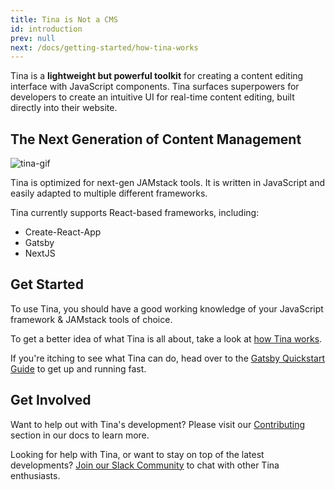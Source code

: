 ```yaml
---
title: Tina is Not a CMS
id: introduction
prev: null
next: /docs/getting-started/how-tina-works
---
```


Tina is a **lightweight but powerful toolkit** for creating a content editing interface with JavaScript components. Tina surfaces superpowers for developers to create an intuitive UI for real-time content editing, built directly into their website.

## The Next Generation of Content Management

![tina-gif](https://res.cloudinary.com/forestry-demo/video/upload/du_16,w_700,e_loop/v1571159974/tina-hero-demo.gif)

Tina is optimized for next-gen JAMstack tools. It is written in JavaScript and easily adapted to multiple different frameworks.

Tina currently supports React-based frameworks, including:

- Create-React-App
- Gatsby
- NextJS

## Get Started

To use Tina, you should have a good working knowledge of your JavaScript framework & JAMstack tools of choice.

To get a better idea of what Tina is all about, take a look at [how Tina works](/docs/getting-started/how-tina-works 'How Tina Works').

If you're itching to see what Tina can do, head over to the [Gatsby Quickstart Guide](/docs/gatsby/quickstart) to get up and running fast.

## Get Involved

Want to help out with Tina's development? Please visit our [Contributing]() section in our docs to learn more.

Looking for help with Tina, or want to stay on top of the latest developments? [Join our Slack Community](https://tinacms.slack.com 'Join the TinaCMS Slack') to chat with other Tina enthusiasts.

